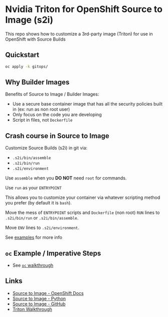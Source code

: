 # Nvidia Triton for OpenShift Source to Image (s2i)

This repo shows how to customize a 3rd-party image (Triton) for use in OpenShift with Source Builds

## Quickstart

```sh
oc apply -k gitops/
```

## Why Builder Images

Benefits of Source to Image / Builder Images:

- Use a secure base container image that has all the security policies built in (ex: run as non root user)
- Only focus on the code you are developing
- Script in files, not `Dockerfile`

## Crash course in Source to Image

Customize Source Builds (s2i) in git via:

- `.s2i/bin/assemble`
- `.s2i/bin/run`
- `.s2i/environment`

Use `assemble` when you **DO NOT** need `root` for commands.

Use `run` as your `ENTRYPOINT`

This allows you to customize your container via whatever scripting method you prefer (by default it is `bash`).

Move the mess of `ENTRYPOINT` scripts and `Dockerfile` (non root) `RUN` lines to `.s2i/bin/run` or `.s2i/bin/assemble`.

Move `ENV` lines to `.s2i/environment`.

See [examples](examples) for more info

## `oc` Example / Imperative Steps

- See [`oc` walkthrough](TLDR.md)

## Links

- [Source to Image - OpenShift Docs](https://docs.openshift.com/container-platform/4.14/openshift_images/using_images/using-s21-images.html)
- [Source to Image - Python](https://docs.openshift.com/container-platform/4.17/openshift_images/using_images/using-s21-images.html)
- [Source to Image - GitHub](https://github.com/openshift/source-to-image)
- [Triton Walkthrough](https://neuralbits.substack.com/p/how-to-use-nvidia-triton-server-the)

